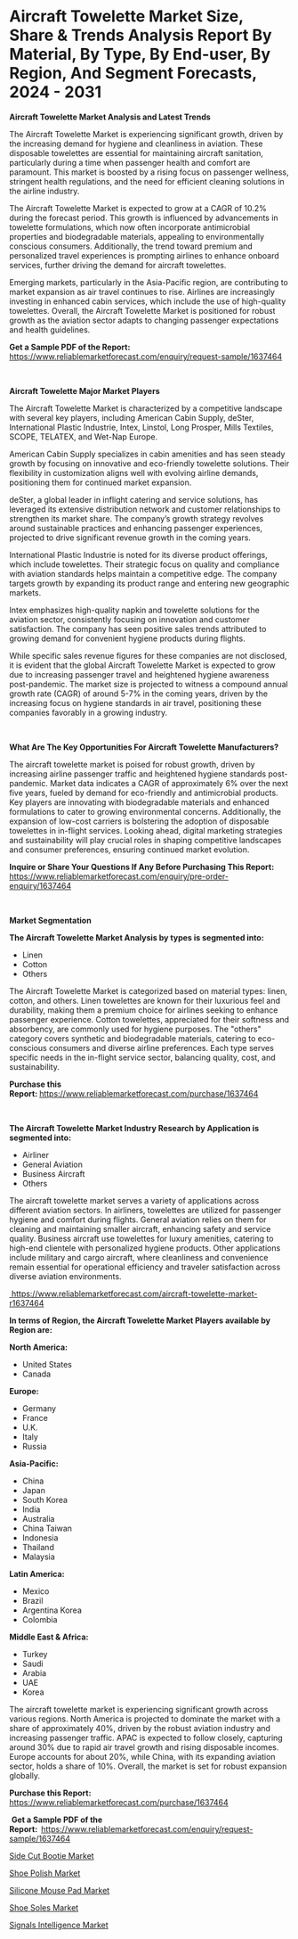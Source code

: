 <p><h1>Aircraft Towelette Market Size, Share & Trends Analysis Report By Material, By Type, By End-user, By Region, And Segment Forecasts, 2024 - 2031</h1></p><p><strong>Aircraft Towelette Market Analysis and Latest Trends</strong></p>
<p><p>The Aircraft Towelette Market is experiencing significant growth, driven by the increasing demand for hygiene and cleanliness in aviation. These disposable towelettes are essential for maintaining aircraft sanitation, particularly during a time when passenger health and comfort are paramount. This market is boosted by a rising focus on passenger wellness, stringent health regulations, and the need for efficient cleaning solutions in the airline industry.</p><p>The Aircraft Towelette Market is expected to grow at a CAGR of 10.2% during the forecast period. This growth is influenced by advancements in towelette formulations, which now often incorporate antimicrobial properties and biodegradable materials, appealing to environmentally conscious consumers. Additionally, the trend toward premium and personalized travel experiences is prompting airlines to enhance onboard services, further driving the demand for aircraft towelettes.</p><p>Emerging markets, particularly in the Asia-Pacific region, are contributing to market expansion as air travel continues to rise. Airlines are increasingly investing in enhanced cabin services, which include the use of high-quality towelettes. Overall, the Aircraft Towelette Market is positioned for robust growth as the aviation sector adapts to changing passenger expectations and health guidelines.</p></p>
<p><strong>Get a Sample PDF of the Report:&nbsp;</strong> <a href="https://www.reliablemarketforecast.com/enquiry/request-sample/1637464?utm_campaign=1134&utm_medium=2&utm_source=Github&utm_content=ia&utm_term=16122024&utm_id=aircraft-towelette">https://www.reliablemarketforecast.com/enquiry/request-sample/1637464</a></p>
<p>&nbsp;</p>
<p><strong>Aircraft Towelette Major Market Players</strong></p>
<p><p>The Aircraft Towelette Market is characterized by a competitive landscape with several key players, including American Cabin Supply, deSter, International Plastic Industrie, Intex, Linstol, Long Prosper, Mills Textiles, SCOPE, TELATEX, and Wet-Nap Europe. </p><p>American Cabin Supply specializes in cabin amenities and has seen steady growth by focusing on innovative and eco-friendly towelette solutions. Their flexibility in customization aligns well with evolving airline demands, positioning them for continued market expansion.</p><p>deSter, a global leader in inflight catering and service solutions, has leveraged its extensive distribution network and customer relationships to strengthen its market share. The company’s growth strategy revolves around sustainable practices and enhancing passenger experiences, projected to drive significant revenue growth in the coming years.</p><p>International Plastic Industrie is noted for its diverse product offerings, which include towelettes. Their strategic focus on quality and compliance with aviation standards helps maintain a competitive edge. The company targets growth by expanding its product range and entering new geographic markets.</p><p>Intex emphasizes high-quality napkin and towelette solutions for the aviation sector, consistently focusing on innovation and customer satisfaction. The company has seen positive sales trends attributed to growing demand for convenient hygiene products during flights.</p><p>While specific sales revenue figures for these companies are not disclosed, it is evident that the global Aircraft Towelette Market is expected to grow due to increasing passenger travel and heightened hygiene awareness post-pandemic. The market size is projected to witness a compound annual growth rate (CAGR) of around 5-7% in the coming years, driven by the increasing focus on hygiene standards in air travel, positioning these companies favorably in a growing industry.</p></p>
<p>&nbsp;</p>
<p><strong>What Are The Key Opportunities For Aircraft Towelette Manufacturers?</strong></p>
<p><p>The aircraft towelette market is poised for robust growth, driven by increasing airline passenger traffic and heightened hygiene standards post-pandemic. Market data indicates a CAGR of approximately 6% over the next five years, fueled by demand for eco-friendly and antimicrobial products. Key players are innovating with biodegradable materials and enhanced formulations to cater to growing environmental concerns. Additionally, the expansion of low-cost carriers is bolstering the adoption of disposable towelettes in in-flight services. Looking ahead, digital marketing strategies and sustainability will play crucial roles in shaping competitive landscapes and consumer preferences, ensuring continued market evolution.</p></p>
<p><strong>Inquire or Share Your Questions If Any Before Purchasing This Report:</strong> <a href="https://www.reliablemarketforecast.com/enquiry/pre-order-enquiry/1637464?utm_campaign=1134&utm_medium=2&utm_source=Github&utm_content=ia&utm_term=16122024&utm_id=aircraft-towelette">https://www.reliablemarketforecast.com/enquiry/pre-order-enquiry/1637464</a></p>
<p>&nbsp;</p>
<p><strong>Market Segmentation</strong></p>
<p><strong>The Aircraft Towelette Market Analysis by types is segmented into:</strong></p>
<p><ul><li>Linen</li><li>Cotton</li><li>Others</li></ul></p>
<p><p>The Aircraft Towelette Market is categorized based on material types: linen, cotton, and others. Linen towelettes are known for their luxurious feel and durability, making them a premium choice for airlines seeking to enhance passenger experience. Cotton towelettes, appreciated for their softness and absorbency, are commonly used for hygiene purposes. The "others" category covers synthetic and biodegradable materials, catering to eco-conscious consumers and diverse airline preferences. Each type serves specific needs in the in-flight service sector, balancing quality, cost, and sustainability.</p></p>
<p><strong>Purchase this Report:&nbsp;</strong><a href="https://www.reliablemarketforecast.com/purchase/1637464?utm_campaign=1134&utm_medium=2&utm_source=Github&utm_content=ia&utm_term=16122024&utm_id=aircraft-towelette">https://www.reliablemarketforecast.com/purchase/1637464</a></p>
<p>&nbsp;</p>
<p><strong>The Aircraft Towelette Market Industry Research by Application is segmented into:</strong></p>
<p><ul><li>Airliner</li><li>General Aviation</li><li>Business Aircraft</li><li>Others</li></ul></p>
<p><p>The aircraft towelette market serves a variety of applications across different aviation sectors. In airliners, towelettes are utilized for passenger hygiene and comfort during flights. General aviation relies on them for cleaning and maintaining smaller aircraft, enhancing safety and service quality. Business aircraft use towelettes for luxury amenities, catering to high-end clientele with personalized hygiene products. Other applications include military and cargo aircraft, where cleanliness and convenience remain essential for operational efficiency and traveler satisfaction across diverse aviation environments.</p></p>
<p><a href="https://www.reliablemarketforecast.com/aircraft-towelette-market-r1637464?utm_campaign=1134&utm_medium=2&utm_source=Github&utm_content=ia&utm_term=16122024&utm_id=aircraft-towelette">&nbsp;https://www.reliablemarketforecast.com/aircraft-towelette-market-r1637464</a></p>
<p><strong>In terms of Region, the Aircraft Towelette Market Players available by Region are:</strong></p>
<p>
    <p> <strong> North America: </strong>
        <ul>
            <li>United States</li>
            <li>Canada</li>
        </ul>
        </p> 
    <p> <strong> Europe: </strong>
        <ul>
            <li>Germany</li>
            <li>France</li>
            <li>U.K.</li>
            <li>Italy</li>
            <li>Russia</li>
        </ul>
        </p> 
    <p> <strong> Asia-Pacific: </strong>
        <ul>
            <li>China</li>
            <li>Japan</li>
            <li>South Korea</li>
            <li>India</li>
            <li>Australia</li>
            <li>China Taiwan</li>
            <li>Indonesia</li>
            <li>Thailand</li>
            <li>Malaysia</li>
        </ul>
        </p> 
    <p> <strong> Latin America: </strong>
        <ul>
            <li>Mexico</li>
            <li>Brazil</li>
            <li>Argentina Korea</li>
            <li>Colombia</li>
        </ul>
        </p> 
    <p> <strong> Middle East & Africa: </strong>
        <ul>
            <li>Turkey</li>
            <li>Saudi</li>
            <li>Arabia</li>
            <li>UAE</li>
            <li>Korea</li>
        </ul>
    </p>
    </p>
<p><p>The aircraft towelette market is experiencing significant growth across various regions. North America is projected to dominate the market with a share of approximately 40%, driven by the robust aviation industry and increasing passenger traffic. APAC is expected to follow closely, capturing around 30% due to rapid air travel growth and rising disposable incomes. Europe accounts for about 20%, while China, with its expanding aviation sector, holds a share of 10%. Overall, the market is set for robust expansion globally.</p></p>
<p><strong>Purchase this Report: </strong><a href="https://www.reliablemarketforecast.com/purchase/1637464?utm_campaign=1134&utm_medium=2&utm_source=Github&utm_content=ia&utm_term=16122024&utm_id=aircraft-towelette">https://www.reliablemarketforecast.com/purchase/1637464</a></p>
<p>&nbsp;<strong>Get a Sample PDF of the Report:&nbsp;&nbsp;</strong><a href="https://www.reliablemarketforecast.com/enquiry/request-sample/1637464?utm_campaign=1134&utm_medium=2&utm_source=Github&utm_content=ia&utm_term=16122024&utm_id=aircraft-towelette">https://www.reliablemarketforecast.com/enquiry/request-sample/1637464</a></p>
<p><strong></strong></p>
<p><p><a href="https://www.linkedin.com/pulse/side-cut-bootie-market-share-revenue-analysis-segment-forecasts-8zave?utm_campaign=1134&utm_medium=2&utm_source=Github&utm_content=ia&utm_term=16122024&utm_id=aircraft-towelette">Side Cut Bootie Market</a></p><p><a href="https://www.linkedin.com/pulse/shoe-polish-market-research-report-trends-overview-growing-qlfde?utm_campaign=1134&utm_medium=2&utm_source=Github&utm_content=ia&utm_term=16122024&utm_id=aircraft-towelette">Shoe Polish Market</a></p><p><a href="https://www.linkedin.com/pulse/silicone-mouse-pad-market-analysis-report-2024-2031-share-growth-blvoe?utm_campaign=1134&utm_medium=2&utm_source=Github&utm_content=ia&utm_term=16122024&utm_id=aircraft-towelette">Silicone Mouse Pad Market</a></p><p><a href="https://www.linkedin.com/pulse/forecasting-future-in-depth-analysis-shoe-soles-market-w820e?utm_campaign=1134&utm_medium=2&utm_source=Github&utm_content=ia&utm_term=16122024&utm_id=aircraft-towelette">Shoe Soles Market</a></p><p><a href="https://www.linkedin.com/pulse/global-signals-intelligence-market-focus-product-type-elintcomintothers-vjuve?utm_campaign=1134&utm_medium=2&utm_source=Github&utm_content=ia&utm_term=16122024&utm_id=aircraft-towelette">Signals Intelligence Market</a></p></p>